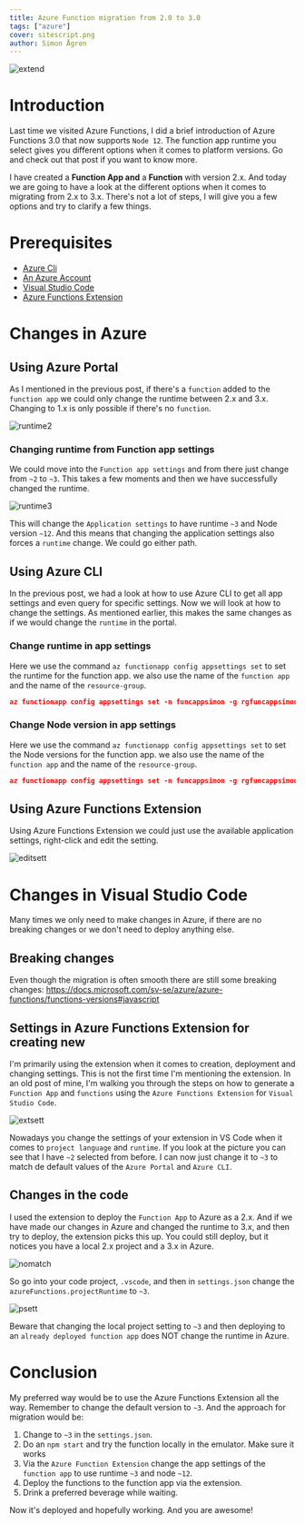 ```yaml
---
title: Azure Function migration from 2.0 to 3.0
tags: ["azure"]
cover: sitescript.png
author: Simon Ågren
---
```


![extend](./sitescript.png)

# Introduction
Last time we visited Azure Functions, I did a brief introduction of Azure Functions 3.0 that now supports `Node 12`. The function app runtime you select gives you different options when it comes to platform versions. Go and check out that post if you want to know more.

I have created a **Function App and** a **Function** with version 2.x. And today we are going to have a look at the different options when it comes to migrating from 2.x to 3.x. There's not a lot of steps, I will give you a few options and try to clarify a few things.

# Prerequisites 
- [Azure Cli](https://docs.microsoft.com/en-us/cli/azure/install-azure-cli)
- [An Azure Account](https://azure.microsoft.com/free/)
- [Visual Studio Code](https://code.visualstudio.com/)
- [Azure Functions Extension](https://marketplace.visualstudio.com/items?itemName=ms-azuretools.vscode-azurefunctions)

# Changes in Azure

## Using Azure Portal
As I mentioned in the previous post, if there's a `function` added to the `function app` we could only change the runtime between 2.x and 3.x. Changing to 1.x is only possible if there's no `function`.

![runtime2](./runtime2.png)

### Changing runtime from Function app settings
We could move into the `Function app settings` and from there just change from `~2` to `~3`. This takes a few moments and then we have successfully changed the runtime.

![runtime3](./runtime3.png)

This will change the `Application settings` to have runtime `~3` and Node version `~12`. And this means that changing the application settings also forces a `runtime` change. We could go either path.

## Using Azure CLI
In the previous post, we had a look at how to use Azure CLI to get all app settings and even query for specific settings. Now we will look at how to change the settings. As mentioned earlier, this makes the same changes as if we would change the `runtime` in the portal.

### Change runtime in app settings
Here we use the command `az functionapp config appsettings set` to set the runtime for the function app. we also use the name of the `function app` and the name of the `resource-group`.

```json
az functionapp config appsettings set -n funcappsimon -g rgfuncappsimon -s FUNCTIONS_EXTENSION_VERSION=~3
```

### Change Node version in app settings
Here we use the command `az functionapp config appsettings set` to set the Node versions for the function app. we also use the name of the `function app` and the name of the `resource-group`.

```json
az functionapp config appsettings set -n funcappsimon -g rgfuncappsimon -s WEBSITE_NODE_DEFAULT_VERSION=~12
```

## Using Azure Functions Extension
Using Azure Functions Extension we could just use the available application settings, right-click and edit the setting.

![editsett](./editsetting.png)

# Changes in Visual Studio Code
Many times we only need to make changes in Azure, if there are no breaking changes or we don't need to deploy anything else.

## Breaking changes
Even though the migration is often smooth there are still some breaking changes:
https://docs.microsoft.com/sv-se/azure/azure-functions/functions-versions#javascript

## Settings in Azure Functions Extension for creating new
I'm primarily using the extension when it comes to creation, deployment and changing settings. This is not the first time I'm mentioning the extension. In an old post of mine, I'm walking you through the steps on how to generate a `Function App` and `functions` using the `Azure Functions Extension` for `Visual Studio Code`. 

![extsett](./azurefuncsetting.png)

Nowadays you change the settings of your extension in VS Code when it comes to `project language` and `runtime`. If you look at the picture you can see that I have `~2` selected from before. I can now just change it to `~3` to match de default values of the `Azure Portal` and `Azure CLI`.

## Changes in the code
I used the extension to deploy the `Function App` to Azure as a 2.x. And if we have made our changes in Azure and changed the runtime to 3.x, and then try to deploy, the extension picks this up. You could still deploy, but it notices you have a local 2.x project and a 3.x in Azure.

![nomatch](./doesnotmatch.png)

So go into your code project, `.vscode`, and then in `settings.json` change the `azureFunctions.projectRuntime` to `~3`.

![psett](./projectsetting.png)

Beware that changing the local project setting to `~3` and then deploying to an `already deployed function app` does NOT change the runtime in Azure.

# Conclusion
My preferred way would be to use the Azure Functions Extension all the way. Remember to change the default version to `~3`. And the approach for migration would be:
1. Change to `~3` in the `settings.json`. 
2. Do an `npm start` and try the function locally in the emulator. Make sure it works
3. Via the `Azure Function Extension` change the app settings of the `function app` to use runtime `~3` and node `~12`.
4. Deploy the functions to the function app via the extension.
5. Drink a preferred beverage while waiting.

Now it's deployed and hopefully working. And you are awesome! 